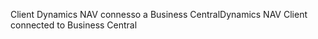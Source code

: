 <span data-ttu-id="773e3-101">Client Dynamics NAV connesso a Business Central</span><span class="sxs-lookup"><span data-stu-id="773e3-101">Dynamics NAV Client connected to Business Central</span></span>